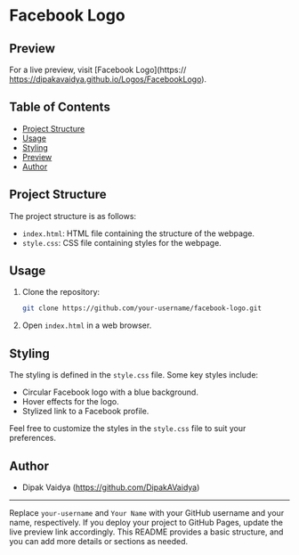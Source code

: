 
# Facebook Logo

## Preview

For a live preview, visit [Facebook Logo](https:// https://dipakavaidya.github.io/Logos/FacebookLogo).


## Table of Contents

- [Project Structure](#project-structure)
- [Usage](#usage)
- [Styling](#styling)
- [Preview](#preview)
- [Author](#author)

## Project Structure

The project structure is as follows:

- `index.html`: HTML file containing the structure of the webpage.
- `style.css`: CSS file containing styles for the webpage.

## Usage

1. Clone the repository:

   ```bash
   git clone https://github.com/your-username/facebook-logo.git
   ```

2. Open `index.html` in a web browser.

## Styling

The styling is defined in the `style.css` file. Some key styles include:

- Circular Facebook logo with a blue background.
- Hover effects for the logo.
- Stylized link to a Facebook profile.

Feel free to customize the styles in the `style.css` file to suit your preferences.


## Author

- Dipak Vaidya (https://github.com/DipakAVaidya)

---

Replace `your-username` and `Your Name` with your GitHub username and your name, respectively. If you deploy your project to GitHub Pages, update the live preview link accordingly. This README provides a basic structure, and you can add more details or sections as needed.
